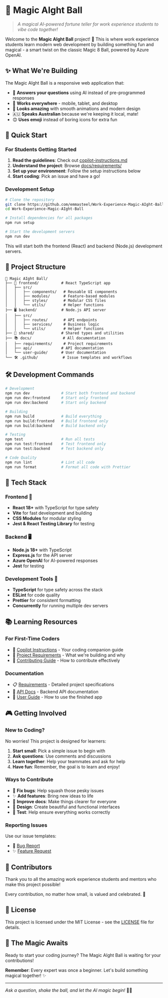 # 🎱 Magic AIght Ball

> *A magical AI-powered fortune teller for work experience students to vibe code together!*

Welcome to the **Magic AIght Ball** project! 🎉 This is where work experience students learn modern web development by building something fun and magical - a smart twist on the classic Magic 8 Ball, powered by Azure OpenAI.

## ✨ What We're Building

The Magic AIght Ball is a responsive web application that:
- 🎯 **Answers your questions** using AI instead of pre-programmed responses
- 📱 **Works everywhere** - mobile, tablet, and desktop
- 🎨 **Looks amazing** with smooth animations and modern design
- 🇦🇺 **Speaks Australian** because we're keeping it local, mate!
- 😊 **Uses emoji** instead of boring icons for extra fun

## 🚀 Quick Start

### For Students Getting Started
1. **Read the guidelines**: Check out [copilot-instructions.md](./copilot-instructions.md)
2. **Understand the project**: Browse [docs/requirements/](./docs/requirements/)
3. **Set up your environment**: Follow the setup instructions below
4. **Start coding**: Pick an issue and have a go!

### Development Setup
```bash
# Clone the repository
git clone https://github.com/emmasteel/Work-Experience-Magic-AIght-Ball.git
cd Work-Experience-Magic-AIght-Ball

# Install dependencies for all packages
npm run setup

# Start the development servers
npm run dev
```

This will start both the frontend (React) and backend (Node.js) development servers.

## 📁 Project Structure

```
🎱 Magic AIght Ball/
├── 📱 frontend/          # React TypeScript app
│   ├── src/
│   │   ├── components/   # Reusable UI components
│   │   ├── modules/      # Feature-based modules
│   │   ├── styles/       # Modular CSS files
│   │   └── utils/        # Helper functions
├── 🖥️ backend/           # Node.js API server
│   ├── src/
│   │   ├── routes/       # API endpoints
│   │   ├── services/     # Business logic
│   │   └── utils/        # Helper functions
├── 🔗 shared/            # Shared types and utilities
├── 📚 docs/              # All documentation
│   ├── requirements/     # Project requirements
│   ├── api/             # API documentation
│   └── user-guide/      # User documentation
└── 🛠️ .github/           # Issue templates and workflows
```

## 🛠️ Development Commands

```bash
# Development
npm run dev              # Start both frontend and backend
npm run dev:frontend     # Start only frontend
npm run dev:backend      # Start only backend

# Building
npm run build            # Build everything
npm run build:frontend   # Build frontend only
npm run build:backend    # Build backend only

# Testing
npm test                 # Run all tests
npm run test:frontend    # Test frontend only
npm run test:backend     # Test backend only

# Code Quality
npm run lint             # Lint all code
npm run format           # Format all code with Prettier
```

## 🎯 Tech Stack

### Frontend 📱
- **React 18+** with TypeScript for type safety
- **Vite** for fast development and building
- **CSS Modules** for modular styling
- **Jest & React Testing Library** for testing

### Backend 🖥️
- **Node.js 18+** with TypeScript
- **Express.js** for the API server
- **Azure OpenAI** for AI-powered responses
- **Jest** for testing

### Development Tools 🔧
- **TypeScript** for type safety across the stack
- **ESLint** for code quality
- **Prettier** for consistent formatting
- **Concurrently** for running multiple dev servers

## 📚 Learning Resources

### For First-Time Coders
- 📖 [Copilot Instructions](./copilot-instructions.md) - Your coding companion guide
- 🎯 [Project Requirements](./docs/requirements/) - What we're building and why
- 🤝 [Contributing Guide](./CONTRIBUTING.md) - How to contribute effectively

### Documentation
- 📋 [Requirements](./docs/requirements/) - Detailed project specifications
- 🔌 [API Docs](./docs/api/) - Backend API documentation
- 👥 [User Guide](./docs/user-guide/) - How to use the finished app

## 🎮 Getting Involved

### New to Coding?
No worries! This project is designed for learners:
1. **Start small**: Pick a simple issue to begin with
2. **Ask questions**: Use comments and discussions
3. **Learn together**: Help your teammates and ask for help
4. **Have fun**: Remember, the goal is to learn and enjoy!

### Ways to Contribute
- 🐛 **Fix bugs**: Help squash those pesky issues
- ✨ **Add features**: Bring new ideas to life
- 📝 **Improve docs**: Make things clearer for everyone
- 🎨 **Design**: Create beautiful and functional interfaces
- 🧪 **Test**: Help ensure everything works correctly

### Reporting Issues
Use our issue templates:
- 🐛 [Bug Report](.github/ISSUE_TEMPLATE/bug_report.md)
- ✨ [Feature Request](.github/ISSUE_TEMPLATE/feature_request.md)

## 🎊 Contributors

Thank you to all the amazing work experience students and mentors who make this project possible! 

Every contribution, no matter how small, is valued and celebrated. 🙌

## 📜 License

This project is licensed under the MIT License - see the [LICENSE](LICENSE) file for details.

## 🎱 The Magic Awaits

Ready to start your coding journey? The Magic AIght Ball is waiting for your contributions! 

**Remember**: Every expert was once a beginner. Let's build something magical together! ✨

---

*Ask a question, shake the ball, and let the AI magic begin!* 🎱✨
